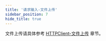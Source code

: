 ```yaml
---
title: '请求输入-文件上传'
sidebar_position: 7
hide_title: true
---
```


文件上传请具体参考 [HTTPClient-文件上传](output/goframe-v2.6-md/WEB服务开发/HTTPClient/HTTPClient-文件上传) 章节。